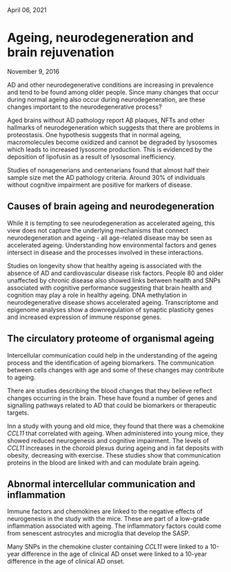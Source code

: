 April 06, 2021

# Ageing, neurodegeneration and brain rejuvenation

November 9, 2016

AD and other neurodegenerative conditions are increasing in prevalence and tend
to be found among older people. Since many changes that occur during normal
ageing also occur during neurodegeneration, are these changes important to the
neurodegenerative process?

Aged brains without AD pathology report Aβ plaques, NFTs and other hallmarks of
neurodegeneration which suggests that there are problems in proteostasis. One
hypothesis suggests that in normal ageing, macromolecules become oxidized and
cannot be degraded by lysosomes which leads to increased lysosome production.
This is evidenced by the deposition of lipofusin as a result of lysosomal
inefficiency.

Studies of nonagenerians and centenarians found that almost half their sample
size met the AD pathology criteria. Around 30% of individuals without cognitive
impairment are positive for markers of disease.

## Causes of brain ageing and neurodegeneration

While it is tempting to see neurodegeneration as accelerated ageing, this view
does not capture the underlying mechanisms that connect neurodegeneration and
ageing - all age-related disease may be seen as accelerated ageing.
Understanding how environmental factors and genes intersect in disease and the
processes involved in these interactions.

Studies on longevity show that healthy ageing is associated with the absence of
AD and cardiovascular disease risk factors. People 80 and older unaffected by
chronic disease also showed links between health and SNPs associated with
cognitive performance suggesting that brain health and cognition may play a role
in healthy ageing.  DNA methylation in neurodegenerative disease shows
accelerated ageing. Transcriptome and epigenome analyses show a downregulation
of synaptic plasticity genes and increased expression of immune response genes.

## The circulatory proteome of organismal ageing

Intercellular communication could help in the understanding of the ageing
process and the identification of ageing biomarkers. The communication between
cells changes with age and some of these changes may contribute to ageing.

There are studies describing the blood changes that they believe reflect changes
occurring in the brain. These have found a number of genes and signalling
pathways related to AD that could be biomarkers or therapeutic targets.

Inn a study with young and old mice, they found that there was a chemokine *CCL11*
that correlated with ageing. When administered into young mice, they showed
reduced neurogenesis and cognitive impairment. The levels of *CCL11* increases in
the choroid plexus during ageing and in fat deposits with obesity, decreasing
with exercise. These studies show that communication proteins in the blood are
linked with and can modulate brain ageing.

## Abnormal intercellular communication and inflammation

Immune factors and chemokines are linked to the negative effects of neurogenesis
in the study with the mice. These are part of a low-grade inflammation
associated with ageing. The inflammatory factors could come from senescent
astrocytes and microglia that develop the SASP.

Many SNPs in the chemokine cluster containing *CCL11* were linked to a 10-year
difference in the age of clinical AD onset  were linked to a 10-year difference
in the age of clinical AD onset.
